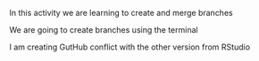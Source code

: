 In this activity we are learning to create and merge branches

We are going to create branches using the terminal

I am creating GutHub conflict with the other version from RStudio
